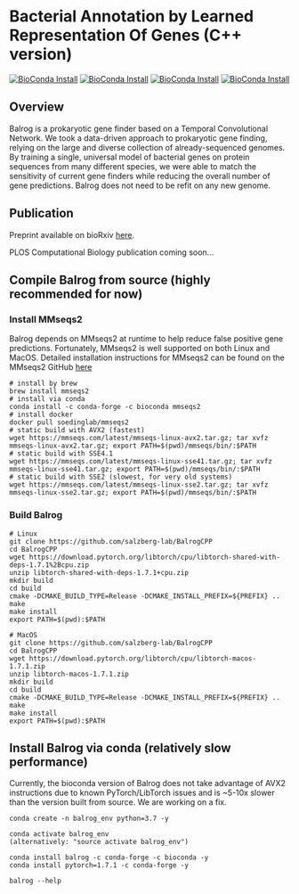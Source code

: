 # Bacterial Annotation by Learned Representation Of Genes (C++ version)
[![BioConda Install](https://anaconda.org/bioconda/balrog/badges/installer/conda.svg)](https://anaconda.org/bioconda/balrog)
[![BioConda Install](https://img.shields.io/conda/dn/bioconda/balrog.svg?style=flag&label=BioConda%20install)](https://anaconda.org/bioconda/balrog)
[![BioConda Install](https://anaconda.org/bioconda/balrog/badges/platforms.svg)](https://anaconda.org/bioconda/balrog)
[![BioConda Install](https://anaconda.org/bioconda/balrog/badges/license.svg)](https://anaconda.org/bioconda/balrog)

## Overview
Balrog is a prokaryotic gene finder based on a Temporal Convolutional Network. We took a data-driven approach to prokaryotic gene finding, relying on the large and diverse collection of already-sequenced genomes. By training a single, universal model of bacterial genes on protein sequences from many different species, we were able to match the sensitivity of current gene finders while reducing the overall number of gene predictions. Balrog does not need to be refit on any new genome.

## Publication
Preprint available on bioRxiv [here](https://www.biorxiv.org/content/10.1101/2020.09.06.285304v1).

PLOS Computational Biology publication coming soon...

## Compile Balrog from source (highly recommended for now)

### Install MMseqs2
Balrog depends on MMseqs2 at runtime to help reduce false positive gene predictions. Fortunately, MMseqs2 is well supported on both Linux and MacOS. Detailed installation instructions for MMseqs2 can be found on the MMseqs2 GitHub [here](https://github.com/soedinglab/MMseqs2#installation)

    # install by brew
    brew install mmseqs2
    # install via conda
    conda install -c conda-forge -c bioconda mmseqs2
    # install docker
    docker pull soedinglab/mmseqs2
    # static build with AVX2 (fastest)
    wget https://mmseqs.com/latest/mmseqs-linux-avx2.tar.gz; tar xvfz mmseqs-linux-avx2.tar.gz; export PATH=$(pwd)/mmseqs/bin/:$PATH
    # static build with SSE4.1
    wget https://mmseqs.com/latest/mmseqs-linux-sse41.tar.gz; tar xvfz mmseqs-linux-sse41.tar.gz; export PATH=$(pwd)/mmseqs/bin/:$PATH
    # static build with SSE2 (slowest, for very old systems)
    wget https://mmseqs.com/latest/mmseqs-linux-sse2.tar.gz; tar xvfz mmseqs-linux-sse2.tar.gz; export PATH=$(pwd)/mmseqs/bin/:$PATH

### Build Balrog
    # Linux
    git clone https://github.com/salzberg-lab/BalrogCPP
    cd BalrogCPP
    wget https://download.pytorch.org/libtorch/cpu/libtorch-shared-with-deps-1.7.1%2Bcpu.zip
    unzip libtorch-shared-with-deps-1.7.1+cpu.zip
    mkdir build
    cd build
    cmake -DCMAKE_BUILD_TYPE=Release -DCMAKE_INSTALL_PREFIX=${PREFIX} ..
    make
    make install
    export PATH=$(pwd):$PATH
    
    # MacOS
    git clone https://github.com/salzberg-lab/BalrogCPP
    cd BalrogCPP
    wget https://download.pytorch.org/libtorch/cpu/libtorch-macos-1.7.1.zip
    unzip libtorch-macos-1.7.1.zip
    mkdir build
    cd build
    cmake -DCMAKE_BUILD_TYPE=Release -DCMAKE_INSTALL_PREFIX=${PREFIX} ..
    make
    make install
    export PATH=$(pwd):$PATH


## Install Balrog via conda (relatively slow performance)
Currently, the bioconda version of Balrog does not take advantage of AVX2 instructions due to known PyTorch/LibTorch issues and is ~5-10x slower than the version built from source. We are working on a fix.

    conda create -n balrog_env python=3.7 -y
    
    conda activate balrog_env
    (alternatively: "source activate balrog_env")
    
    conda install balrog -c conda-forge -c bioconda -y
    conda install pytorch=1.7.1 -c conda-forge -y
    
    balrog --help



